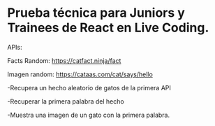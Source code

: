 # Prueba técnica para Juniors y Trainees de React en Live Coding.
APIs:

Facts Random: https://catfact.ninja/fact

Imagen random: https://cataas.com/cat/says/hello

-Recupera un hecho aleatorio de gatos de la primera API

-Recuperar la primera palabra del hecho

-Muestra una imagen de un gato con la primera palabra.